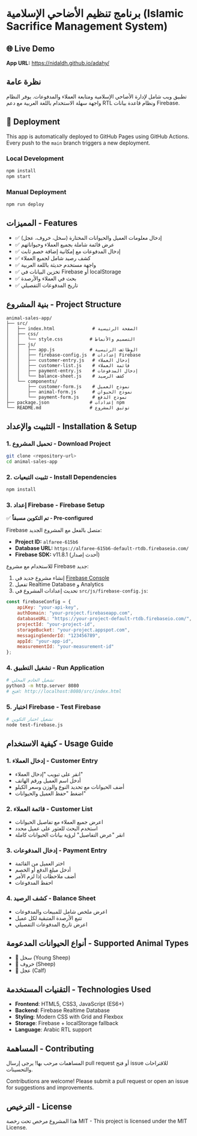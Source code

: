 # برنامج تنظيم الأضاحي الإسلامية (Islamic Sacrifice Management System)

## 🌐 Live Demo
**App URL:** https://nidaldh.github.io/adahy/

## نظرة عامة
تطبيق ويب شامل لإدارة الأضاحي الإسلامية ومتابعة العملاء والمدفوعات. يوفر النظام واجهة سهلة الاستخدام باللغة العربية مع دعم RTL ونظام قاعدة بيانات Firebase.

## 🚀 Deployment
This app is automatically deployed to GitHub Pages using GitHub Actions. Every push to the `main` branch triggers a new deployment.

### Local Development
```bash
npm install
npm start
```

### Manual Deployment
```bash
npm run deploy
```

## المميزات - Features
- ✅ إدخال معلومات العميل والحيوانات المختارة (سخل، خروف، عجل)
- ✅ عرض قائمة شاملة بجميع العملاء وحيواناتهم
- ✅ إدخال المدفوعات مع إمكانية إضافة خصم ثابت
- ✅ كشف رصيد شامل لجميع العملاء
- ✅ واجهة مستخدم حديثة باللغة العربية
- ✅ تخزين البيانات في Firebase أو localStorage
- ✅ بحث في العملاء والأرصدة
- ✅ تاريخ المدفوعات التفصيلي

## بنية المشروع - Project Structure
```
animal-sales-app/
├── src/
│   ├── index.html              # الصفحة الرئيسية
│   ├── css/
│   │   └── style.css          # التصميم والأنماط
│   ├── js/
│   │   ├── app.js             # الوظائف الرئيسية
│   │   ├── firebase-config.js  # إعدادات Firebase
│   │   ├── customer-entry.js   # إدخال العملاء
│   │   ├── customer-list.js    # قائمة العملاء
│   │   ├── payment-entry.js    # إدخال المدفوعات
│   │   └── balance-sheet.js    # كشف الرصيد
│   └── components/
│       ├── customer-form.js    # نموذج العميل
│       ├── animal-form.js      # نموذج الحيوان
│       └── payment-form.js     # نموذج الدفع
├── package.json               # إعدادات npm
└── README.md                  # توثيق المشروع
```

## التثبيت والإعداد - Installation & Setup

### 1. تحميل المشروع - Download Project
```bash
git clone <repository-url>
cd animal-sales-app
```

### 2. تثبيت التبعيات - Install Dependencies
```bash
npm install
```

### 3. إعداد Firebase - Firebase Setup
✅ **تم التكوين مسبقاً - Pre-configured**

Firebase متصل بالفعل مع المشروع الجديد:
- **Project ID:** `alfaree-615b6`
- **Database URL:** `https://alfaree-615b6-default-rtdb.firebaseio.com/`
- **Firebase SDK:** v11.8.1 (أحدث إصدار)

للاستخدام مع مشروع Firebase جديد:
1. إنشاء مشروع جديد في [Firebase Console](https://console.firebase.google.com/)
2. تفعيل Realtime Database و Analytics
3. تحديث إعدادات المشروع في `src/js/firebase-config.js`:

```javascript
const firebaseConfig = {
    apiKey: "your-api-key",
    authDomain: "your-project.firebaseapp.com",
    databaseURL: "https://your-project-default-rtdb.firebaseio.com/",
    projectId: "your-project-id",
    storageBucket: "your-project.appspot.com",
    messagingSenderId: "123456789",
    appId: "your-app-id",
    measurementId: "your-measurement-id"
};
```

### 4. تشغيل التطبيق - Run Application
```bash
# تشغيل الخادم المحلي
python3 -m http.server 8080
# افتح: http://localhost:8080/src/index.html
```

### 5. اختبار Firebase - Test Firebase
```bash
# تشغيل اختبار التكوين
node test-firebase.js
```

## كيفية الاستخدام - Usage Guide

### 1. إدخال العملاء - Customer Entry
- انقر على تبويب "إدخال العملاء"
- أدخل اسم العميل ورقم الهاتف
- أضف الحيوانات مع تحديد النوع والوزن وسعر الكيلو
- اضغط "حفظ العميل والحيوانات"

### 2. قائمة العملاء - Customer List
- اعرض جميع العملاء مع تفاصيل الحيوانات
- استخدم البحث للعثور على عميل محدد
- انقر "عرض التفاصيل" لرؤية بيانات الحيوانات كاملة

### 3. إدخال المدفوعات - Payment Entry
- اختر العميل من القائمة
- أدخل مبلغ الدفع أو الخصم
- أضف ملاحظات إذا لزم الأمر
- احفظ المدفوعات

### 4. كشف الرصيد - Balance Sheet
- اعرض ملخص شامل للمبيعات والمدفوعات
- تتبع الأرصدة المتبقية لكل عميل
- اعرض تاريخ المدفوعات التفصيلي

## أنواع الحيوانات المدعومة - Supported Animal Types
- 🐑 سخل (Young Sheep)
- 🐏 خروف (Sheep)
- 🐄 عجل (Calf)

## التقنيات المستخدمة - Technologies Used
- **Frontend**: HTML5, CSS3, JavaScript (ES6+)
- **Backend**: Firebase Realtime Database
- **Styling**: Modern CSS with Grid and Flexbox
- **Storage**: Firebase + localStorage fallback
- **Language**: Arabic RTL support

## المساهمة - Contributing
المساهمات مرحب بها! يرجى إرسال pull request أو فتح issue للاقتراحات والتحسينات.

Contributions are welcome! Please submit a pull request or open an issue for suggestions and improvements.

## الترخيص - License
هذا المشروع مرخص تحت رخصة MIT - This project is licensed under the MIT License.
